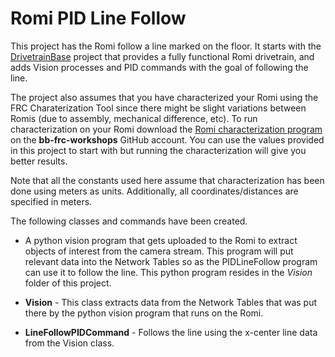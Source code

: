 # Romi PID Line Follow
This project has the Romi follow a line marked on the floor. It starts with the [DrivetrainBase](https://github.com/mjwhite8119/romi-examples/tree/main/DrivetrainBase) project that provides a fully functional Romi drivetrain, and adds Vision processes and PID commands with the goal of following the line. 

The project also assumes that you have characterized your Romi using the FRC Charaterization Tool since there might be slight variations between Romis (due to assembly, mechanical difference, etc).   To run characterization on your Romi download the [Romi characterization program](https://github.com/bb-frc-workshops/romi-examples/tree/main/romi-characterization) on the **bb-frc-workshops** GitHub account.  You can use the values provided in this project to start with but running the characterization will give you better results. 

Note that all the constants used here assume that characterization has been done using meters as units. Additionally, all coordinates/distances are specified in meters.

The following classes and commands have been created.

- A python vision program that gets uploaded to the Romi to extract objects of interest from the camera stream.  This program will put relevant data into the Network Tables so as the PIDLineFollow program can use it to follow the line.  This python program resides in the *Vision* folder of this project.

- **Vision** - This class extracts data from the Network Tables that was put there by the python vision program that runs on the Romi.

- **LineFollowPIDCommand** - Follows the line using the x-center line data from the Vision class.